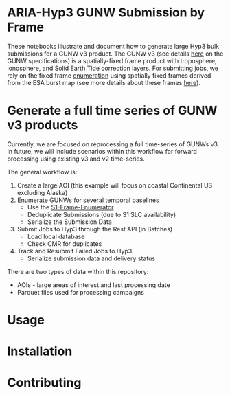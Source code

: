 # ARIA-Hyp3 GUNW Submission by Frame

These notebooks illustrate and document how to generate large Hyp3 bulk submissions for a GUNW v3 product. The GUNW v3 (see details [here](https://github.com/ACCESS-Cloud-Based-InSAR/DockerizedTopsApp) on the GUNW specifications) is a spatially-fixed frame product with troposphere, ionosphere, and Solid Earth Tide correction layers. For submitting jobs, we rely on the fixed frame [enumeration](https://github.com/ACCESS-Cloud-Based-InSAR/s1-frame-enumerator) using spatially fixed frames derived from the ESA burst map (see more details about these frames [here](https://github.com/ACCESS-Cloud-Based-InSAR/s1-frame-generation)).


# Generate a full time series of GUNW v3 products

Currently, we are focused on reprocessing a full time-series of GUNWs v3. In future, we will include scenarios within this workflow for forward processing using existing v3 and v2 time-series.

The general workflow is:

1. Create a large AOI (this example will focus on coastal Continental US excluding Alaska)
2. Enumerate GUNWs for several temporal baselines
   + Use the [S1-Frame-Enumerator](https://github.com/ACCESS-Cloud-Based-InSAR/s1-frame-enumerator)
   + Deduplicate Submissions (due to S1 SLC availability)
   + Serialize the Submission Data
3. Submit Jobs to Hyp3 through the Rest API (in Batches)
   + Load local database
   + Check CMR for duplicates
4. Track and Resubmit Failed Jobs to Hyp3
   + Serialize submission data and delivery status

There are two types of data within this repository:

+ AOIs - large areas of interest and last processing date
+ Parquet files used for processing campaigns

# Usage



# Installation

# Contributing
